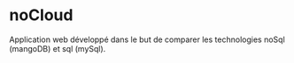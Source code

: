# noCloud

Application web développé dans le but de comparer les technologies noSql (mangoDB) et sql (mySql).